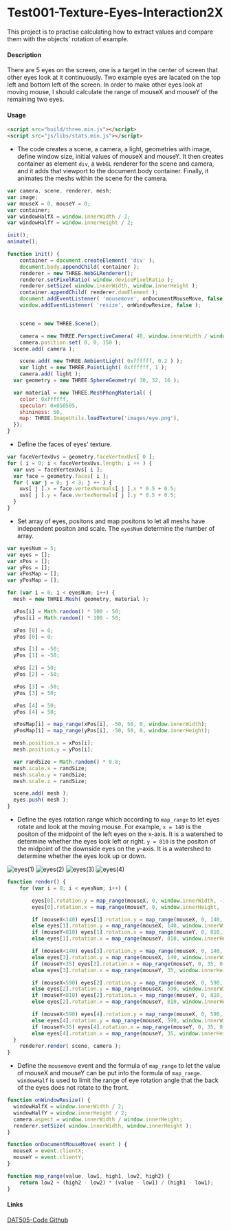 Test001-Texture-Eyes-Interaction2X
========

This project is to practise calculating how to extract values and compare them with the objects' rotation of example.

#### Description ####
There are 5 eyes on the screen, one is a target in the center of screen that other eyes look at it continuously. Two example eyes are lacated on the top left and bottom left of the screen. In order to make other eyes look at moving mouse, I should calculate the range of mouseX and mouseY of the remaining two eyes.

#### Usage ####
```html
<script src="build/three.min.js"></script>
<script src="js/libs/stats.min.js"></script>
```

* The code creates a scene, a camera, a light, geometries with image, define window size, initial values of mouseX and mouseY. It then creates container as element `div`,  a `WebGL` renderer for the scene and camera, and it adds that viewport to the document.body container. Finally, it animates the meshs within the scene for the camera.

```javascript
var camera, scene, renderer, mesh;
var image;
var mouseX = 0, mouseY = 0;
var container;
var windowHalfX = window.innerWidth / 2;
var windowHalfY = window.innerHeight / 2;

init();
animate();

function init() {
	container = document.createElement( 'div' );
	document.body.appendChild( container );
	renderer = new THREE.WebGLRenderer();
	renderer.setPixelRatio( window.devicePixelRatio );
	renderer.setSize( window.innerWidth, window.innerHeight );
	container.appendChild( renderer.domElement );
	document.addEventListener( 'mousemove', onDocumentMouseMove, false );
	window.addEventListener( 'resize', onWindowResize, false );


	scene = new THREE.Scene();

	camera = new THREE.PerspectiveCamera( 40, window.innerWidth / window.innerHeight, 1, 1000 );
	camera.position.set( 0, 0, 150 );
  scene.add( camera );

	scene.add( new THREE.AmbientLight( 0xffffff, 0.2 ) );
	var light = new THREE.PointLight( 0xffffff, 1 );
	camera.add( light );
  var geometry = new THREE.SphereGeometry( 30, 32, 16 );

  var material = new THREE.MeshPhongMaterial( {
    color: 0xffffff,
    specular: 0x050505,
    shininess: 50,
    map: THREE.ImageUtils.loadTexture('images/eye.png'),
  });
}
```

* Define the faces of eyes' texture.

```javascript
var faceVertexUvs = geometry.faceVertexUvs[ 0 ];
for ( i = 0; i < faceVertexUvs.length; i ++ ) {
  var uvs = faceVertexUvs[ i ];
  var face = geometry.faces[ i ];
  for ( var j = 0; j < 3; j ++ ) {
    uvs[ j ].x = face.vertexNormals[ j ].x * 0.5 + 0.5;
    uvs[ j ].y = face.vertexNormals[ j ].y * 0.5 + 0.5;
  }
}
```

* Set array of eyes, positons and map positons to let all meshs have independent positon and scale. The `eyesNum` determine the number of array.

```javascript
var eyesNum = 5;
var eyes = [];
var xPos = [];
var yPos = [];
var xPosMap = [];
var yPosMap = [];

for (var i = 0; i < eyesNum; i++) {
  mesh = new THREE.Mesh( geometry, material );

  xPos[i] = Math.random() * 100 - 50;
  yPos[i] = Math.random() * 100 - 50;

  xPos [0] = 0;
  yPos [0] = 0;

  xPos [1] = -50;
  yPos [1] = -50;

  xPos [2] = 50;
  yPos [2] = -50;

  xPos [3] = -50;
  yPos [3] = 50;

  xPos [4] = 50;
  yPos [4] = 50;

  xPosMap[i] = map_range(xPos[i], -50, 50, 0, window.innerWidth);
  yPosMap[i] = map_range(yPos[i], -50, 50, 0, window.innerHeight);

  mesh.position.x = xPos[i];
  mesh.position.y = yPos[i];

  var randSize = Math.random() * 0.8;
  mesh.scale.x = randSize;
  mesh.scale.y = randSize;
  mesh.scale.z = randSize;

  scene.add( mesh );
  eyes.push( mesh );
}
```

* Define the eyes rotation range which according to `map_range` to let eyes rotate and look at the moving mouse. For example, `x = 140` is the positon of the midpoint of the left eyes on the x-axis. It is a watershed to determine whether the eyes look left or right. `y = 810` is the positon of the midpoint of the downside eyes on the y-axis. It is a watershed to determine whether the eyes look up or down.

![eyes(1)](https://github.com/LavaSheny/DAT505-Code/blob/master/Session8/Works/Test001-Texture-Eyes-Interaction2X/images/Eye1.jpg)
![eyes(2)](https://github.com/LavaSheny/DAT505-Code/blob/master/Session8/Works/Test001-Texture-Eyes-Interaction2X/images/Eye2.jpg)
![eyes(3)](https://github.com/LavaSheny/DAT505-Code/blob/master/Session8/Works/Test001-Texture-Eyes-Interaction2X/images/Eye3.jpg)
![eyes(4)](https://github.com/LavaSheny/DAT505-Code/blob/master/Session8/Works/Test001-Texture-Eyes-Interaction2X/images/Eye4.jpg)

```javascript
function render() {
	for (var i = 0; i < eyesNum; i++) {

		eyes[0].rotation.y = map_range(mouseX, 0, window.innerWidth, -1.14, 1.14);
		eyes[0].rotation.x = map_range(mouseY, 0, window.innerHeight, -1.14, 1.14);

		if (mouseX<140) eyes[1].rotation.y = map_range(mouseX, 0, 140, -0.2, 0.25);
		else eyes[1].rotation.y = map_range(mouseX, 140, window.innerWidth, 0.25, 1.14);
		if (mouseY<810) eyes[1].rotation.x = map_range(mouseY, 0, 810, -1.14, -0.25);
		else eyes[1].rotation.x = map_range(mouseY, 810, window.innerHeight, -0.25, 0);

		if (mouseX<140) eyes[3].rotation.y = map_range(mouseX, 0, 140, -0.2, 0.25);
		else eyes[3].rotation.y = map_range(mouseX, 140, window.innerWidth, 0.25, 1.14);
		if (mouseY<35) eyes[3].rotation.x = map_range(mouseY, 0, 35, 0, 0.25);
		else eyes[3].rotation.x = map_range(mouseY, 35, window.innerHeight, 0.25, 1.14);

		if (mouseX<590) eyes[2].rotation.y = map_range(mouseX, 0, 590, -1.14, -0.75);
		else eyes[2].rotation.y = map_range(mouseX, 590, window.innerWidth,  -0.75, 0.2);
		if (mouseY<810) eyes[2].rotation.x = map_range(mouseY, 0, 810, -1.14, -0.25);
		else eyes[2].rotation.x = map_range(mouseY, 810, window.innerHeight, -0.25, 0);

		if (mouseX<590) eyes[4].rotation.y = map_range(mouseX, 0, 590, -1.14, -0.75);
		else eyes[4].rotation.y = map_range(mouseX, 590, window.innerWidth, -0.75, 0.2);
		if (mouseY<35) eyes[4].rotation.x = map_range(mouseY, 0, 35, 0, 0.25);
		else eyes[4].rotation.x = map_range(mouseY, 35, window.innerHeight, 0.25, 1.14);
  }
	renderer.render( scene, camera );
}
```

* Define the `mousemove` event and the formula of `map_range` to let the value of mouseX and mouseY can be put into the formula of `map_range`. `windowHalf` is used to limit the range of eye rotation angle that the back of the eyes does not rotate to the front.

```javascript
function onWindowResize() {
  windowHalfX = window.innerWidth / 2;
  windowHalfY = window.innerHeight / 2;
  camera.aspect = window.innerWidth / window.innerHeight;
  renderer.setSize( window.innerWidth, window.innerHeight );
}

function onDocumentMouseMove( event ) {
  mouseX = event.clientX;
  mouseY = event.clientY;
}

function map_range(value, low1, high1, low2, high2) {
	return low2 + (high2 - low2) * (value - low1) / (high1 - low1);
}
```

#### Links ####
[DAT505-Code Github](https://github.com/LavaSheny/DAT505-Code.git)

